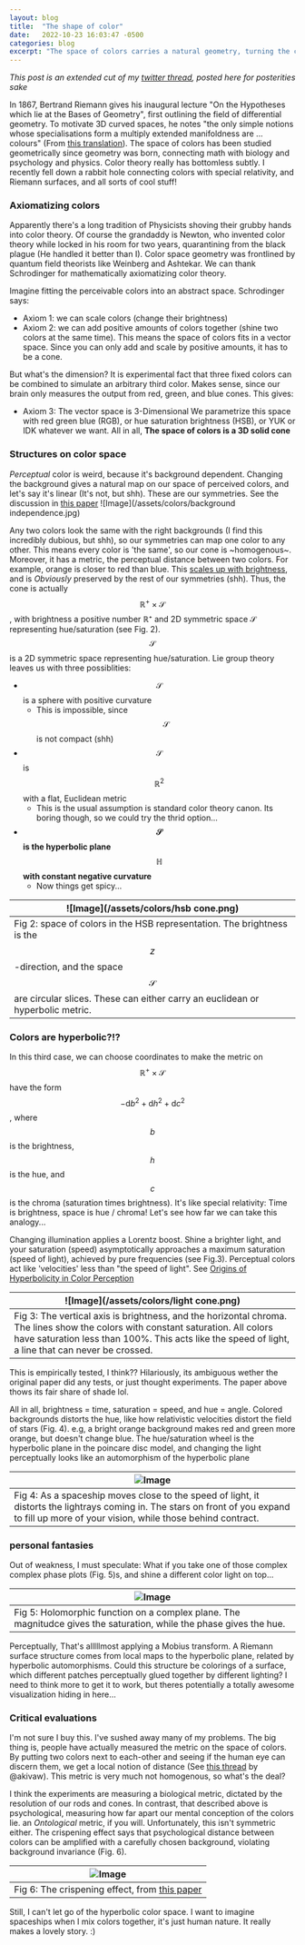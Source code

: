 ```yaml
---
layout: blog 
title:  "The shape of color"
date:   2022-10-23 16:03:47 -0500
categories: blog
excerpt: "The space of colors carries a natural geometry, turning the color wheel into a hyperbolic plane, and letting you mix colors using spaceships"
---
```



<script language="javascript" type="text/javascript" src="/sketch/libraries/p5.min.js"></script>
<script language="javascript" type="text/javascript" src="/sketch/libraries/p5.gui.js"></script>
<script language="javascript" type="text/javascript" src="/sketch/libraries/quicksettings.js"></script>
<script language="javascript" type="text/javascript" src="/sketch/libraries/MyGUI/MyGUI.js"></script>
<script language="javascript" type="text/javascript" src="/sketch/libraries/zoom.js"></script>
<script language="javascript" type="text/javascript" src="/sketch/strings/strings_instanced.js"></script>
<script language="javascript" type="text/javascript" src="/sketch/strings/strings_library.js"></script>

*This post is an extended cut of my [twitter thread](https://twitter.com/chessapigbay/status/1482977847979479046), posted here for posterities sake*

In 1867, Bertrand Riemann gives his inaugural lecture "On the Hypotheses which lie at the Bases of Geometry", first outlining the field of differential geometry. To motivate 3D curved spaces, he notes "the only simple notions whose specialisations form a multiply extended manifoldness are ... colours" (From [this translation](https://www.maths.tcd.ie/pub/HistMath/People/Riemann/Geom/WKCGeom.html)). The space of colors has been studied geometrically since geometry was born, connecting math with biology and psychology and physics. Color theory really has bottomless subtly. I recently fell down a rabbit hole connecting colors with special relativity, and Riemann surfaces, and all sorts of cool stuff!

### Axiomatizing colors
Apparently there's a long tradition of Physicists shoving their grubby hands into color theory. Of course the grandaddy is Newton, who invented color theory while locked in his room for two years, quarantining from the black plague (He handled it better than I). Color space geometry was frontlined by quantum field theorists like Weinberg and Ashtekar. We can thank Schrodinger for mathematically axiomatizing color theory.

Imagine fitting the perceivable colors into an abstract space. Schrodinger says:
- Axiom 1: we can scale colors (change their brightness)
- Axiom 2: we can add positive amounts of colors together (shine two colors at the same time). 
This means the space of colors fits in a vector space. Since you can only add and scale by positive amounts, it has to be a cone.

But what's the dimension? It is experimental fact that three fixed colors can be combined to simulate an arbitrary third color. Makes sense, since our brain only measures the output from red, green, and blue cones. This gives:
- Axiom 3: The vector space is 3-Dimensional
We parametrize this space with red green blue (RGB), or  hue saturation brightness (HSB), or YUK or IDK whatever we want. All in all, **The space of colors is a 3D solid cone**

### Structures on color space

*Perceptual* color is weird, because it's background dependent. Changing the background gives a natural map on our space of perceived colors, and let's say it's linear (It's not, but shh). These are our symmetries. See the discussion in [this paper](https://mathematical-neuroscience.springeropen.com/articles/10.1186/s13408-020-00084-x)
![Image](/assets/colors/background independence.jpg)

  
Any two colors look the same with the right backgrounds (I find this incredibly dubious, but shh), so our symmetries can map one color to any other. This means every color is 'the same', so our cone is ~homogenous~. Moreover, it has a metric, the perceptual distance between two colors. For example, orange is closer to red than blue.  This [scales up with brightness](https://en.wikipedia.org/wiki/Weber%E2%80%93Fechner_law), and is *Obviously* preserved by the rest of our symmetries (shh). 
Thus, the cone is actually $$\mathbb{R}^+ \times \mathcal{S}$$, with brightness a positive number ℝ⁺ and 2D symmetric space 𝒮 representing hue/saturation (see Fig. 2). $$\mathcal{S}$$ is a 2D symmetric space representing hue/saturation. Lie group theory leaves us with three possiblities:
-  $$\mathcal{S}$$ is a sphere with positive curvature 
	- This is impossible, since  $$\mathcal{S}$$ is not compact (shh)
-  $$\mathcal{S}$$ is $$\mathbb{R}^2$$ with a flat, Euclidean metric
	- This is the usual assumption is standard color theory canon. Its boring though, so we could try the thrid option...
-  **$$\mathcal{S}$$ is the hyperbolic plane $$\mathbb{H}$$ with constant negative curvature**
	- Now things get spicy...





| ![Image](/assets/colors/hsb cone.png) |
| -- |
| Fig 2: space of colors in the HSB representation. The brightness is the $$z$$-direction, and the space $$\mathcal{S}$$ are circular slices. These can either carry an euclidean or hyperbolic metric. | 

### Colors are hyperbolic?!?

In this third case, we can choose coordinates  to make the metric on $$\mathbb{R}^+ \times \mathcal{S}$$ have the form $$-\mathrm{d}b^2 + \mathrm{d}h^2 + \mathrm{d}c^2$$, where $$b$$ is the brightness, $$h$$ is the hue, and $$c$$ is the chroma (saturation times brightness). It's like special relativity: Time is brightness, space is hue / chroma! Let's see how far we can take this analogy...

Changing illumination applies a Lorentz boost. Shine a brighter light, and your saturation (speed) asymptotically approaches a maximum saturation (speed of light), achieved by pure frequencies (see Fig.3). Perceptual colors act like  'velocities' less than "the speed of light". See [Origins of Hyperbolicity in Color Perception](https://www.mdpi.com/2313-433X/6/6/42/htm)

| ![Image](/assets/colors/light cone.png) |
| -- |
| Fig 3: The vertical axis is brightness, and the horizontal chroma. The lines show the colors with constant saturation. All colors have saturation less than 100%. This acts like the speed of light, a line that can never be crossed.| 

This is empirically tested, I think?? Hilariously, its ambiguous wether the original paper did any tests, or just thought experiments. The paper above thows its fair share of shade lol.

All in all, brightness = time, saturation = speed, and hue = angle. Colored backgrounds distorts the hue, like how relativistic velocities distort the field of stars (Fig. 4). e.g, a bright orange background makes red and green more orange, but doesn't change blue. The hue/saturation wheel is the hyperbolic plane in the poincare disc model, and changing the light perceptually looks like an automorphism of the hyperbolic plane


| ![Image](/assets/colors/spaceship.png) |
| -- |
| Fig 4: As a spaceship moves close to the speed of light, it distorts the lightrays coming in. The stars on front of you expand to fill up more of your vision, while those behind contract.| 


### personal fantasies
Out of weakness, I must speculate: What if you take one of those complex complex phase plots (Fig. 5)s, and shine a different color light on top...

| ![Image](/assets/colors/complex.jpg) |
| -- |
| Fig 5: Holomorphic function on a complex plane. The magnitudce gives the saturation, while the phase gives the hue.| 
  
Perceptually, That's alllllmost applying a Mobius transform. A Riemann surface structure comes from local maps to the hyperbolic plane, related by hyperbolic automorphisms. Could this structure be colorings of a surface, which different patches perceptually glued together by different lighting?  I need to think more to get it to work, but theres potentially a totally awesome visualization hiding in here...


### Critical evaluations

I'm not sure I buy this. I've sushed away many of my problems. The big thing is, people have actually measured the metric on the space of colors. By putting two colors next to each-other and seeing if the human eye can discern them, we get a local notion of distance (See [this thread](https://twitter.com/akivaw/status/1482883705479778307) by @akivaw). This metric is very much not homogenous, so what's the deal?

I think the experiments are measuring a biological metric, dictated by the resolution of our rods and cones. In contrast, that described above is psychological, measuring how far apart our mental conception of the colors lie. an *Ontological* metric, if you will. Unfortunately, this isn't symmetric either. The crispening effect says that psychological distance between colors can be amplified with a carefully chosen background, violating background invariance (Fig. 6).

| ![Image](/assets/colors/complex.jpg) |
| -- |
| Fig 6: The crispening effect, from [this paper](https://mathematical-neuroscience.springeropen.com/articles/10.1186/s13408-020-00084-x)| 

Still, I can't let go of the hyperbolic color space. I want to imagine spaceships when I mix colors together, it's just human nature. It really makes a lovely story. :)